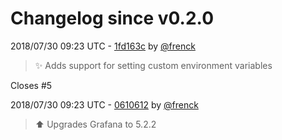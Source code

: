 # Changelog since v0.2.0

2018/07/30 09:23 UTC - [1fd163c](https://github.com/hassio-addons/addon-grafana/commit/1fd163c7a6c14a5b6ff0a6927f3ebbb869684f24) by [@frenck](https://github.com/frenck)
> :sparkles: Adds support for setting custom environment variables

Closes #5 

2018/07/30 09:23 UTC - [0610612](https://github.com/hassio-addons/addon-grafana/commit/061061279a54130bc95b9358bb1a225f803c2c81) by [@frenck](https://github.com/frenck)
> :arrow_up: Upgrades Grafana to 5.2.2 

